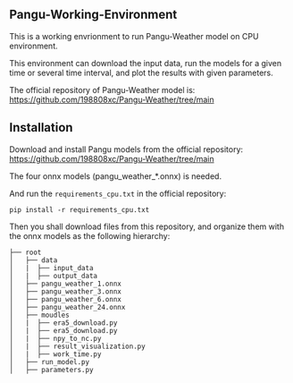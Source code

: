 ## Pangu-Working-Environment
This is a working envrionment to run Pangu-Weather model on CPU environment.

This environment can download the input data, run the models for a given time or several time interval, and plot the results with given parameters.

The official repository of Pangu-Weather model is: https://github.com/198808xc/Pangu-Weather/tree/main

## Installation
Download and install Pangu models from the official repository: https://github.com/198808xc/Pangu-Weather/tree/main

The four onnx models (pangu_weather_*.onnx) is needed. 

And run the `requirements_cpu.txt` in the official repository:
```
pip install -r requirements_cpu.txt
```

Then you shall download files from this repository, and organize them with the onnx models as the following hierarchy:

```plain
├── root
│   ├── data
│   |  ├── input_data
│   |  ├── output_data
│   ├── pangu_weather_1.onnx
│   ├── pangu_weather_3.onnx
│   ├── pangu_weather_6.onnx
│   ├── pangu_weather_24.onnx
│   ├── moudles
│   |  ├── era5_download.py
│   |  ├── era5_download.py
│   |  ├── npy_to_nc.py
│   |  ├── result_visualization.py
│   |  ├── work_time.py
│   ├── run_model.py
│   ├── parameters.py
```
